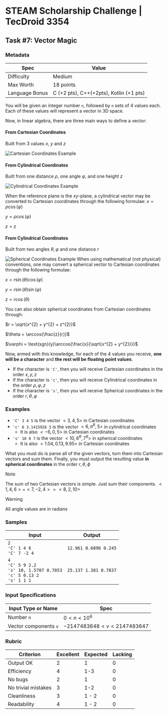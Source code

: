 # STEAM Scholarship Challenge | TecDroid 3354
## Task  #7: Vector Magic
### Metadata
| Spec | Value |
| ---- | ---- |
| Difficulty | Medium |
| Max Worth | 18 points |
| Language Bonus | C (+2 pts), C++(+2pts), Kotlin (+1 pts) |

You will be given an integer number `n`, followed by `n` sets of 4 values each. Each of these values will represent a vector in 3D space.

Now, in linear algebra, there are three main ways to define a vector:
#### From Cartesian Coordinates
Built from 3 values $x$, $y$ and $z$

![Cartesian Coordinates Example](https://upload.wikimedia.org/wikipedia/commons/thumb/6/69/Coord_system_CA_0.svg/240px-Coord_system_CA_0.svg.png)

#### From Cylindrical Coordinates
Built from one distance $\rho$, one angle $\varphi$, and one height $z$ 

![Cylindrical Coordinates Example](https://upload.wikimedia.org/wikipedia/commons/thumb/0/0e/Coord_system_CY_1.svg/240px-Coord_system_CY_1.svg.png)

When the reference plane is the $xy$-plane, a cylindrical vector may be converted to Cartesian coordinates through the following formulae:
$x = \rho\cos(\varphi)$

$y=\rho\cos(\varphi)$

$z=z$

#### From Cylindrical Coordinates
Built from two angles $\theta, \varphi$ and one distance $r$

![Spherical Coordinates Example](https://upload.wikimedia.org/wikipedia/commons/thumb/f/f9/Kugelkoord-lokb-e.svg/240px-Kugelkoord-lokb-e.svg.png)
When using mathematical (not physical) conventions, one may convert a spherical vector to Cartesian coordinates through the following formulae:

$x = r\sin(\theta)\cos(\varphi)$

$y = r\sin(\theta)\sin(\varphi)$

$z=r\cos(\theta)$

You can also obtain spherical coordinates from Cartesian coordinates through:

$r = \sqrt{x^{2} + y^{2} + z^{2}}$

$\theta = \arccos{\frac{z}{r}}$

$\varphi = \text{sgn}(y)\arccos{\frac{x}{\sqrt{x^{2} + y^{2}}}}$


Now, armed with this knowledge, for each of the 4 values you receive, **one will be a character** and **the rest will be floating point values**.
- If the character is `'C'`, then you will receive Cartesian coordinates in the order $x, y, z$
- If the character is `'c'`, then you will receive Cylindrical coordinates in the order $\rho, \varphi, z$
- If the character is `'s'`, then you will receive Spherical coordinates in the order $r, \theta, \varphi$

### Examples
- `'C' 3 4 5` is the vector $<3, 4, 5>$ in Cartesian coordinates
- `'c' 6 3.1415926 5` is the vector $<6, \pi^{R}, 5>$ in cylindrical coordinates
	- It is also $<-6, 0, 5>$ in Cartesian coordinates
- `'s' 10 6 7` is the vector $<10, 6^{R}, 7^{R}>$ in spherical coordinates
	- It is also $<1.04, 0.13, 9.95>$ in Cartesian coordinates

What you must do is parse all of the given vectors, turn them into Cartesian vectors and sum them. Finally, you must output the resulting value **in spherical coordinates** in the order $r, \theta, \phi$

> [!NOTE]
> The sum of two Cartesian vectors is simple. Just sum their components.
> $<1, 4, 6> + <7, -2, 4> = <8, 2, 10>$

> [!WARNING]
> All angle values are in radians

### Samples
| Input | Output |
| ---- | ---- |
| `2`<br>`'C' 1 4 6`<br>`'C' 7 -2 4` | `12.961 0.6896 0.245` |
| `4`<br>`'C' 5 9 2.2`<br>`'s' 10, 1.5707 0.7853`<br>`'c' 5 0.13 2`<br>`'s' 1 1 1` | `25.137 1.381 0.7837` |

### Input Specifications
| Input Type or Name | Spec |
| ---- | ---- |
| Number `n` | $0 < n < 10^6$ |
| Vector components `v` | $-2147483648 < v < 2147483647$ |

### Rubric
| Criterion | Excellent | Expected | Lacking |
| ---- | ---- | ---- | ---- |
| Output OK | 2 | 1 | 0 |
| Efficiency | 4 | 1-3 | 0 |
| No bugs | 2 | 1 | 0 |
| No trivial mistakes | 3 | 1-2 | 0 |
| Cleanliness | 3 | 1 - 2 | 0 |
| Readability | 4 | 1 - 2 | 0 |
